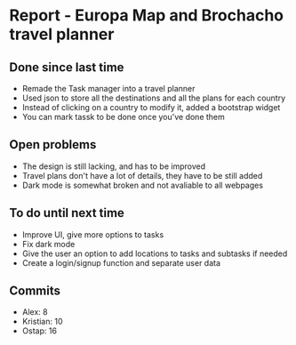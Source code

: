 # Report - Europa Map and Brochacho travel planner

## Done since last time

- Remade the Task manager into a travel planner
- Used json to store all the destinations and all the plans for each country
- Instead of clicking on a country to modify it, added a bootstrap widget
- You can mark tassk to be done once you've done them

## Open problems

- The design is still lacking, and has to be improved
- Travel plans don't have a lot of details, they have to be still added
- Dark mode is somewhat broken and not avaliable to all webpages

## To do until next time

- Improve UI, give more options to tasks
- Fix dark mode
- Give the user an option to add locations to tasks and subtasks if needed
- Create a login/signup function and separate user data

## Commits

- Alex: 8
- Kristian: 10
- Ostap: 16
